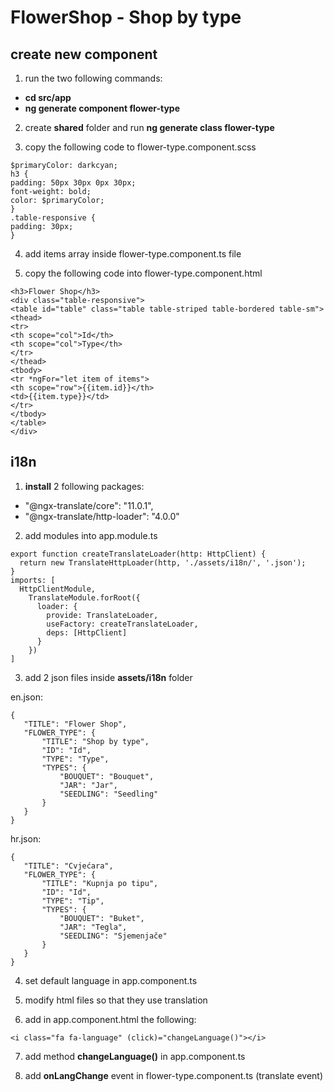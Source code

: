 # FlowerShop - Shop by  type


## create new component

1. run the two following commands:
 - <b>cd src/app</b> 
 - <b>ng generate component flower-type</b>
  
2. create <b>shared</b> folder and run <b>ng generate class flower-type</b>

3. copy the following code to flower-type.component.scss

```` 
$primaryColor: darkcyan;
h3 {
padding: 50px 30px 0px 30px;
font-weight: bold;
color: $primaryColor;
}
.table-responsive {
padding: 30px;
} 
````
4. add items array inside flower-type.component.ts file

5. copy the following code into flower-type.component.html

````
<h3>Flower Shop</h3>
<div class="table-responsive">
<table id="table" class="table table-striped table-bordered table-sm">
<thead>
<tr>
<th scope="col">Id</th>
<th scope="col">Type</th>
</tr>
</thead>
<tbody>
<tr *ngFor="let item of items">
<th scope="row">{{item.id}}</th>
<td>{{item.type}}</td>
</tr>
</tbody>
</table>
</div> 
````

## i18n 

1. <b>install</b> 2 following packages: 
  - "@ngx-translate/core": "11.0.1",
  - "@ngx-translate/http-loader": "4.0.0"
  
2. add modules into app.module.ts

````
export function createTranslateLoader(http: HttpClient) {
  return new TranslateHttpLoader(http, './assets/i18n/', '.json');
}
imports: [
  HttpClientModule,
    TranslateModule.forRoot({
      loader: {
        provide: TranslateLoader,
        useFactory: createTranslateLoader,
        deps: [HttpClient]
      }
    })
]
````
 3. add 2 json files inside <b>assets/i18n</b> folder
 
 en.json: 
 
 ````
 {
    "TITLE": "Flower Shop",
    "FLOWER_TYPE": {
        "TITLE": "Shop by type",
        "ID": "Id",
        "TYPE": "Type",
        "TYPES": {
            "BOUQUET": "Bouquet",
            "JAR": "Jar",
            "SEEDLING": "Seedling"
        }
    }
}
 ````
 
  hr.json: 
 
 ````
{
    "TITLE": "Cvjećara",
    "FLOWER_TYPE": {
        "TITLE": "Kupnja po tipu",
        "ID": "Id",
        "TYPE": "Tip",
        "TYPES": {
            "BOUQUET": "Buket",
            "JAR": "Tegla",
            "SEEDLING": "Sjemenjače"
        }
    }
}
 ````
 
 4. set default language in app.component.ts
 
 5. modify html files so that they use translation
 
 6. add in app.component.html the following: 

 ````<i class="fa fa-language" (click)="changeLanguage()"></i>````
 
 7. add method <b>changeLanguage()</b> in app.component.ts
 
 8. add <b>onLangChange</b> event in flower-type.component.ts (translate event)
